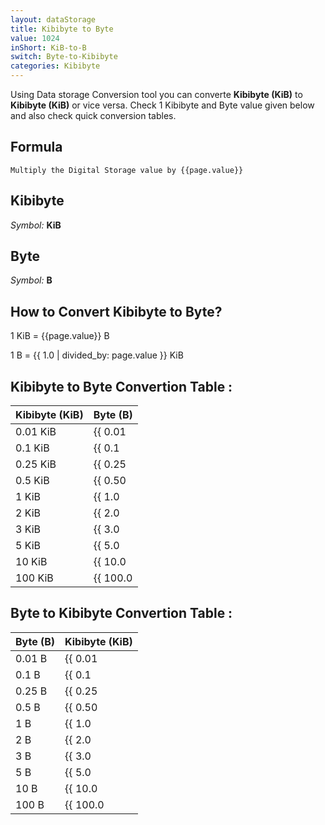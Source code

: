 ```yaml
---
layout: dataStorage
title: Kibibyte to Byte
value: 1024
inShort: KiB-to-B
switch: Byte-to-Kibibyte
categories: Kibibyte
---
```


Using Data storage Conversion tool you can converte **Kibibyte (KiB)** to **Kibibyte (KiB)** or vice versa. Check 1 Kibibyte and Byte value given below and also check quick conversion tables.

## Formula
`Multiply the Digital Storage value by {{page.value}}`

## Kibibyte
*Symbol:* **KiB**

## Byte
*Symbol:* **B**

## How to Convert Kibibyte to Byte?

1 KiB = {{page.value}} B

1 B = {{ 1.0 | divided_by: page.value }} KiB


## Kibibyte to Byte Convertion Table :

| Kibibyte (KiB) | Byte (B) |
| ---- | ---- |
| 0.01 KiB | {{ 0.01 | times: page.value }} B |
| 0.1 KiB | {{ 0.1 | times: page.value }} B |
| 0.25 KiB | {{ 0.25 | times: page.value }} B |
| 0.5 KiB | {{ 0.50 | times: page.value }} B |
| 1 KiB | {{ 1.0 | times: page.value }} B |
| 2 KiB | {{ 2.0 | times: page.value }} B |
| 3 KiB | {{ 3.0 | times: page.value }} B |
| 5 KiB | {{ 5.0 | times: page.value }} B |
| 10 KiB | {{ 10.0 | times: page.value }} B |
| 100 KiB | {{ 100.0 | times: page.value }} B |

## Byte to Kibibyte Convertion Table :

| Byte (B) | Kibibyte (KiB) |
| ---- | ---- |
| 0.01 B | {{ 0.01 | divided_by: page.value }} KiB |
| 0.1 B | {{ 0.1 | divided_by: page.value }} KiB |
| 0.25 B | {{ 0.25 | divided_by: page.value }} KiB |
| 0.5 B | {{ 0.50 | divided_by: page.value }} KiB |
| 1 B | {{ 1.0 | divided_by: page.value }} KiB |
| 2 B | {{ 2.0 | divided_by: page.value }} KiB |
| 3 B | {{ 3.0 | divided_by: page.value }} KiB |
| 5 B | {{ 5.0 | divided_by: page.value }} KiB |
| 10 B | {{ 10.0 | divided_by: page.value }} KiB |
| 100 B | {{ 100.0 | divided_by: page.value }} KiB |


<script>
document.getElementById('selectInput')[5].selected = true
document.getElementById('selectOutput')[1].selected = true
</script>
